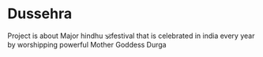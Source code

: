 # Dussehra
Project is about Major hindhu 🕉festival that is celebrated in india every year by worshipping powerful Mother Goddess Durga
